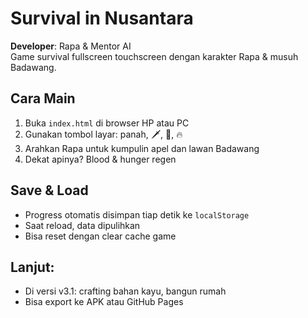 # Survival in Nusantara

**Developer**: Rapa & Mentor AI  
Game survival fullscreen touchscreen dengan karakter Rapa & musuh Badawang.

## Cara Main
1. Buka `index.html` di browser HP atau PC  
2. Gunakan tombol layar: panah, 🗡️, 🍎, 🔥  
3. Arahkan Rapa untuk kumpulin apel dan lawan Badawang  
4. Dekat apinya? Blood & hunger regen

## Save & Load
- Progress otomatis disimpan tiap detik ke `localStorage`  
- Saat reload, data dipulihkan  
- Bisa reset dengan clear cache game

## Lanjut:
- Di versi v3.1: crafting bahan kayu, bangun rumah
- Bisa export ke APK atau GitHub Pages